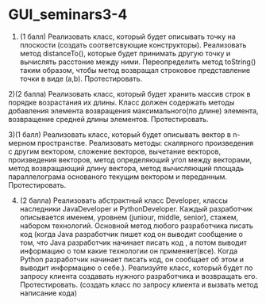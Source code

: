# GUI_seminars3-4
1) (1 балл) Реализовать класс, который будет описывать точку на плоскости (создать соответсвующие конструкторы).
Реализовать метод distanceTo(), которые будет принимать другую точку и вычислять расстоние между ними. Переопределить метод toString()
таким образом, чтобы метод возвращал строковое представление точки в виде (a,b). Протестировать.

2)(2 балла) Реализовать класс, который будет хранить массив строк в порядке возрастания их длины. Класс должен содержать методы добавления элемента
возвращения максимального(по длине) элемента, возвращение средней длины элементов. Протестировать.

3)(1 балл) Реализовать класс, который будет описывать вектор в n-мерном пространстве. Реализовать методы: скалярного произведения с другим вектором,
сложение векторов, вычетание векторов, произведения векторов, метод определяющий угол между векторами, метод возвращающий длину вектора, 
метод вычисляющий площадь параллелограма основаного текущим вектором и переданным. Протестировать.

4) (2 балла) Реализовать абстрактный класс Developer, классы наследники JavaDeveloper и PythonDeveloper. Каждый разработчик описывается именем, 
уровнем (juniour, middle, senior), стажем, набором технологий. Основной метод любого разработчика писать код 
(когда Java разработчик пишет код он выводит сообщение о том, что Java разработчик начинает писать код
, а потом выводит информацию о том какие технологии он применяет(все). Когда Python разработчик начинает писать код,
он сообщает об этом и выводит информацию о себе.). Реализуйте класс, который будет по запросу клиента создавать нужного разработчика и возвращать его. 
Протестировать. (создать класс по запросу клиента и вызвать метод написание кода)
